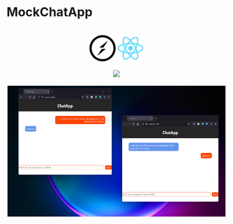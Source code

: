 # MockChatApp
<div align=center>

<br>
<img src="https://github.com/devicons/devicon/blob/master/icons/socketio/socketio-original.svg" width="60" height="60">
<img src="https://github.com/devicons/devicon/blob/master/icons/react/react-original.svg" width="60" height="60">
<br>
<br>
<img src="https://img.shields.io/badge/npm-start-red">
<br>
<br>
<img src="ChatAppDemo.png" alt=".." width="500" height="300">
</div>
